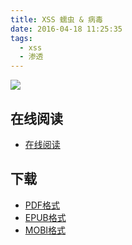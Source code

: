 ```yaml
---
title: XSS 蠕虫 & 病毒
date: 2016-04-18 11:25:35
tags:
  - xss
  - 渗透
---
```


![](https://ek8whxe.cloudimg.io/s/width/226/https://www.gitbook.com/cover/book/wizardforcel/xss-worms-and-viruses.jpg?build=1452162345819&v=12.0.4)

<!--more-->

## 在线阅读 ##

+ [在线阅读](https://www.gitbook.com/book/wizardforcel/xss-worms-and-viruses/details)

## 下载 ##

+ [PDF格式](https://www.gitbook.com/download/pdf/book/wizardforcel/xss-worms-and-viruses)
+ [EPUB格式](https://www.gitbook.com/download/epub/book/wizardforcel/xss-worms-and-viruses)
+ [MOBI格式](https://www.gitbook.com/download/mobi/book/wizardforcel/xss-worms-and-viruses)
